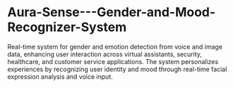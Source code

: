# Aura-Sense---Gender-and-Mood-Recognizer-System
Real-time system for gender and emotion detection from voice and image data, enhancing user interaction across virtual assistants, security, healthcare, and customer service applications. The system personalizes experiences by recognizing user identity and mood through real-time facial expression analysis and voice input.
